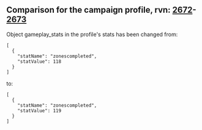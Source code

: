 ## Comparison for the campaign profile, rvn: [2672](https://github.com/PRO100KatYT/FortniteProfileRevisions/tree/main/profiles/campaign/2672%20campaign.json)-[2673](https://github.com/PRO100KatYT/FortniteProfileRevisions/tree/main/profiles/campaign/2673%20campaign.json)

Object gameplay_stats in the profile's stats has been changed from:

```
[
  {
    "statName": "zonescompleted",
    "statValue": 118
  }
]
```

to:

```
[
  {
    "statName": "zonescompleted",
    "statValue": 119
  }
]
```

<br><br>
